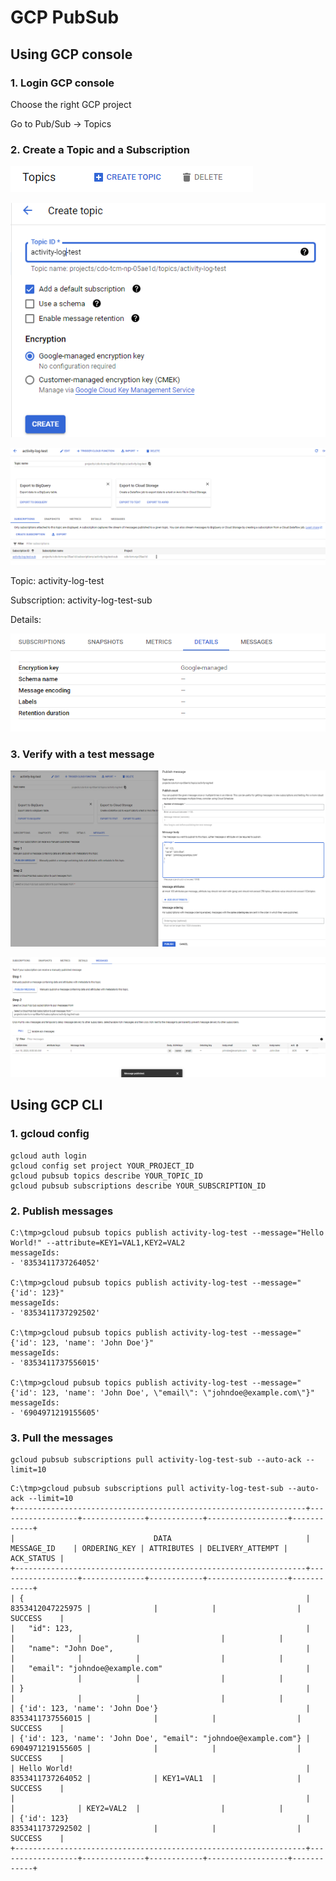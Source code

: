 # GCP PubSub

## Using GCP console

### 1. Login GCP console

Choose the right GCP project

Go to Pub/Sub -> Topics

### 2. Create a Topic and a Subscription

![1686398149227](image/GCP_PubSub/1686398149227.png)

![1686398275859](image/GCP_PubSub/1686398275859.png)

![1686398302832](image/GCP_PubSub/1686398302832.png)

Topic: activity-log-test

Subscription: activity-log-test-sub

Details:

![1686398347407](image/GCP_PubSub/1686398347407.png)

### 3. Verify with a test message

![1686398429582](image/GCP_PubSub/1686398429582.png)

![1686398477810](image/GCP_PubSub/1686398477810.png)

## Using GCP CLI

### 1. gcloud config

```dos
gcloud auth login
gcloud config set project YOUR_PROJECT_ID
gcloud pubsub topics describe YOUR_TOPIC_ID
gcloud pubsub subscriptions describe YOUR_SUBSCRIPTION_ID
```

### 2. Publish messages

```dos
C:\tmp>gcloud pubsub topics publish activity-log-test --message="Hello World!" --attribute=KEY1=VAL1,KEY2=VAL2
messageIds:
- '8353411737264052'

C:\tmp>gcloud pubsub topics publish activity-log-test --message="{'id': 123}"   
messageIds:
- '8353411737292502'

C:\tmp>gcloud pubsub topics publish activity-log-test --message="{'id': 123, 'name': 'John Doe'}"
messageIds:
- '8353411737556015'

C:\tmp>gcloud pubsub topics publish activity-log-test --message="{'id': 123, 'name': 'John Doe', \"email\": \"johndoe@example.com\"}"
messageIds:
- '6904971219155605'
```

### 3. Pull the messages

```dos
gcloud pubsub subscriptions pull activity-log-test-sub --auto-ack --limit=10
```

```dos
C:\tmp>gcloud pubsub subscriptions pull activity-log-test-sub --auto-ack --limit=10
+-----------------------------------------------------------------+------------------+--------------+------------+------------------+------------+
|                               DATA                              |    MESSAGE_ID    | ORDERING_KEY | ATTRIBUTES | DELIVERY_ATTEMPT | ACK_STATUS |
+-----------------------------------------------------------------+------------------+--------------+------------+------------------+------------+
| {                                                               | 8353412047225975 |              |            |                  | SUCCESS    |
|   "id": 123,                                                    |                  |              |            |                  |            |
|   "name": "John Doe",                                           |                  |              |            |                  |            |
|   "email": "johndoe@example.com"                                |                  |              |            |                  |            |
| }                                                               |                  |              |            |                  |            |
| {'id': 123, 'name': 'John Doe'}                                 | 8353411737556015 |              |            |                  | SUCCESS    |
| {'id': 123, 'name': 'John Doe', "email": "johndoe@example.com"} | 6904971219155605 |              |            |                  | SUCCESS    |
| Hello World!                                                    | 8353411737264052 |              | KEY1=VAL1  |                  | SUCCESS    |
|                                                                 |                  |              | KEY2=VAL2  |                  |            |
| {'id': 123}                                                     | 8353411737292502 |              |            |                  | SUCCESS    |
+-----------------------------------------------------------------+------------------+--------------+------------+------------------+------------+
```


